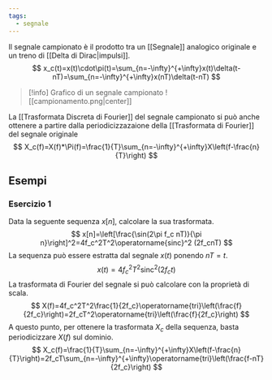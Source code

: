 ```yaml
---
tags:
  - segnale
---
```

Il segnale campionato è il prodotto tra un [[Segnale]] analogico originale e un treno di [[Delta di Dirac|impulsi]].
$$
x_c(t)=x(t)\cdot\pi(t)=\sum_{n=-\infty}^{+\infty}x(t)\delta(t-nT)=\sum_{n=-\infty}^{+\infty}x(nT)\delta(t-nT)
$$
>[!info] Grafico di un segnale campionato
>![[campionamento.png|center]]

La [[Trasformata Discreta di Fourier]] del segnale campionato si può anche ottenere a partire dalla periodicizzazaione della [[Trasformata di Fourier]] del segnale originale
$$
X_c(f)=X(f)*\Pi(f)=\frac{1}{T}\sum_{n=-\infty}^{+\infty}X\left(f-\frac{n}{T}\right)
$$
## Esempi
### Esercizio 1
Data la seguente sequenza $x[n]$, calcolare la sua trasformata.
$$
x[n]=\left[\frac{\sin(2\pi f_c nT)}{\pi n}\right]^2=4f_c^2T^2\operatorname{sinc}^2 (2f_cnT)
$$
La sequenza può essere estratta dal segnale $x(t)$ ponendo $nT = t$.
$$
x(t)=4f_c^2T^2\operatorname{sinc}^2(2f_ct)
$$
La trasformata di Fourier del segnale si può calcolare con la proprietà di scala.
$$
X(f)=4f_c^2T^2\frac{1}{2f_c}\operatorname{tri}\left(\frac{f}{2f_c}\right)=2f_cT^2\operatorname{tri}\left(\frac{f}{2f_c}\right)
$$
A questo punto, per ottenere la trasformata $X_c$ della sequenza, basta periodicizzare $X(f)$ sul dominio.
$$
X_c(f)=\frac{1}{T}\sum_{n=-\infty}^{+\infty}X\left(f-\frac{n}{T}\right)=2f_cT\sum_{n=-\infty}^{+\infty}\operatorname{tri}\left(\frac{f-nT}{2f_c}\right)
$$